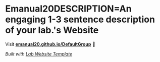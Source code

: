 
# Emanual20DESCRIPTION=An engaging 1-3 sentence description of your lab.'s Website

Visit **[emanual20.github.io/DefaultGroup](https://emanual20.github.io/DefaultGroup)** 🚀

_Built with [Lab Website Template](https://greene-lab.gitbook.io/lab-website-template-docs)_

